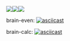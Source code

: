<img src="https://api.codeclimate.com/v1/badges/b6bd03d104b32d0ffd99/maintainability" /><img src="https://api.codeclimate.com/v1/badges/b6bd03d104b32d0ffd99/test_coverage" /><img src="https://travis-ci.org/AnnaMaetz/frontend-project-lvl1.svg?branch=master"/>

brain-even:
[![asciicast](https://asciinema.org/a/JoeL6zXbIg917njfEZ1R2oqJA.png)](https://asciinema.org/a/JoeL6zXbIg917njfEZ1R2oqJA)

brain-calc:
[![asciicast](https://asciinema.org/a/jSP7s0TpRbQvb8rK5mujxHR24.png)](https://asciinema.org/a/jSP7s0TpRbQvb8rK5mujxHR24)

